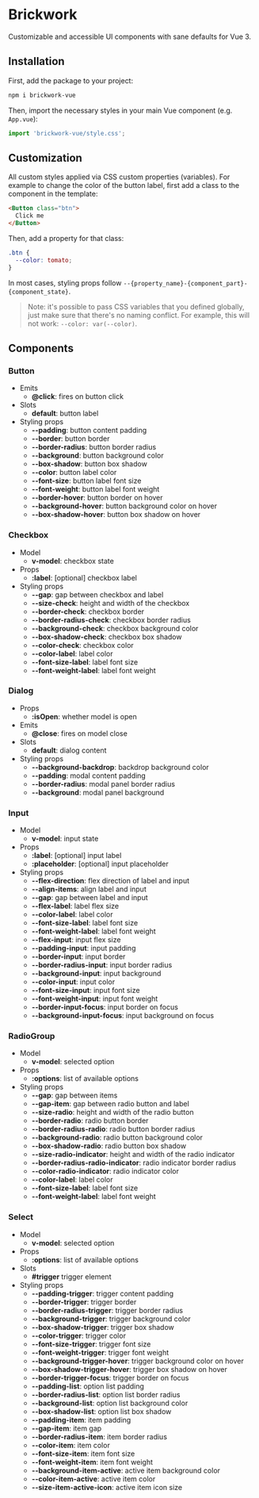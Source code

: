 # Brickwork

Customizable and accessible UI components with sane defaults for Vue 3.

## Installation

First, add the package to your project:

```bash
npm i brickwork-vue
```

Then, import the necessary styles in your main Vue component (e.g. `App.vue`):

```js
import 'brickwork-vue/style.css';
```

## Customization

All custom styles applied via CSS custom properties (variables). For example to change the color of the button label, first add a class to the component in the template:

```html
<Button class="btn">
  Click me
</Button>
```

Then, add a property for that class:

```css
.btn {
  --color: tomato;
}
```

In most cases, styling props follow `--{property_name}-{component_part}-{component_state}`.

>Note: it's possible to pass CSS variables that you defined globally, just make sure that there's no naming conflict. For example, this will not work: `--color: var(--color)`.

## Components

### Button

* Emits
  * **@click**: fires on button click
* Slots
  * **default**: button label
* Styling props
  * **--padding**: button content padding
  * **--border**: button border
  * **--border-radius**: button border radius
  * **--background**: button background color
  * **--box-shadow**: button box shadow
  * **--color**: button label color
  * **--font-size**: button label font size
  * **--font-weight**: button label font weight
  * **--border-hover**: button border on hover
  * **--background-hover**: button background color on hover
  * **--box-shadow-hover**: button box shadow on hover

### Checkbox

* Model
  * **v-model**: checkbox state
* Props
  * **:label**: [optional] checkbox label
* Styling props
  * **--gap**: gap between checkbox and label
  * **--size-check**: height and width of the checkbox
  * **--border-check**: checkbox border
  * **--border-radius-check**: checkbox border radius
  * **--background-check**: checkbox background color
  * **--box-shadow-check**: checkbox box shadow
  * **--color-check**: checkbox color
  * **--color-label**: label color
  * **--font-size-label**: label font size
  * **--font-weight-label**: label font weight

### Dialog

* Props
  * **:isOpen**: whether model is open
* Emits
  * **@close**: fires on model close
* Slots
  * **default**: dialog content
* Styling props
  * **--background-backdrop**: backdrop background color
  * **--padding**: modal content padding
  * **--border-radius**: modal panel border radius
  * **--background**: modal panel background

### Input

* Model
  * **v-model**: input state
* Props
  * **:label**: [optional] input label
  * **:placeholder**: [optional] input placeholder
* Styling props
  * **--flex-direction**: flex direction of label and input
  * **--align-items**: align label and input
  * **--gap**: gap between label and input
  * **--flex-label**: label flex size
  * **--color-label**: label color
  * **--font-size-label**: label font size
  * **--font-weight-label**: label font weight
  * **--flex-input**: input flex size
  * **--padding-input**: input padding
  * **--border-input**: input border
  * **--border-radius-input**: input border radius
  * **--background-input**: input background
  * **--color-input**: input color
  * **--font-size-input**: input font size
  * **--font-weight-input**: input font weight
  * **--border-input-focus**: input border on focus
  * **--background-input-focus**: input background on focus

### RadioGroup

* Model
  * **v-model**: selected option
* Props
  * **:options**: list of available options
* Styling props
  * **--gap**: gap between items
  * **--gap-item**: gap between radio button and label
  * **--size-radio**: height and width of the radio button
  * **--border-radio**: radio button border
  * **--border-radius-radio**: radio button border radius
  * **--background-radio**: radio button background color
  * **--box-shadow-radio**: radio button box shadow
  * **--size-radio-indicator**: height and width of the radio indicator
  * **--border-radius-radio-indicator**: radio indicator border radius
  * **--color-radio-indicator**: radio indicator color
  * **--color-label**: label color
  * **--font-size-label**: label font size
  * **--font-weight-label**: label font weight

### Select

* Model
  * **v-model**: selected option
* Props
  * **:options**: list of available options
* Slots
  * **#trigger** trigger element
* Styling props
  * **--padding-trigger**: trigger content padding
  * **--border-trigger**: trigger border
  * **--border-radius-trigger**: trigger border radius
  * **--background-trigger**: trigger background color
  * **--box-shadow-trigger**: trigger box shadow
  * **--color-trigger**: trigger color
  * **--font-size-trigger**: trigger font size
  * **--font-weight-trigger**: trigger font weight
  * **--background-trigger-hover**: trigger background color on hover
  * **--box-shadow-trigger-hover**: trigger box shadow on hover
  * **--border-trigger-focus**: trigger border on focus
  * **--padding-list**: option list padding
  * **--border-radius-list**: option list border radius
  * **--background-list**: option list background color
  * **--box-shadow-list**: option list box shadow
  * **--padding-item**: item padding
  * **--gap-item**: item gap
  * **--border-radius-item**: item border radius
  * **--color-item**: item color
  * **--font-size-item**: item font size
  * **--font-weight-item**: item font weight
  * **--background-item-active**: active item background color
  * **--color-item-active**: active item color
  * **--size-item-active-icon**: active item icon size
